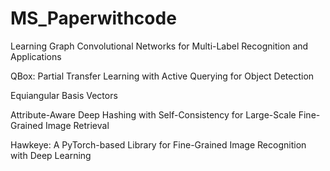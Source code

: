 # MS_Paperwithcode

Learning Graph Convolutional Networks for Multi-Label Recognition and Applications

QBox: Partial Transfer Learning with Active Querying for Object Detection

Equiangular Basis Vectors

Attribute-Aware Deep Hashing with Self-Consistency for Large-Scale Fine-Grained Image Retrieval

Hawkeye: A PyTorch-based Library for Fine-Grained Image Recognition with Deep Learning
